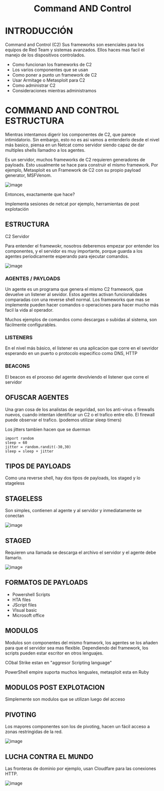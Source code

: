 <h1 align="center"> Command AND Control </h1>

# INTRODUCCIÓN

Command and Control (C2) Sus frameworks son esenciales para los equipos de Red Team y sistemas avanzados. Ellos haces mas facil el manejo de los dispositivos controlados.

- Como funcionan los frameworks de C2
- Los varios componentes que se usan
- Como poner a punto un framework de C2
- Usar Armitage o Metasploit para C2
- Como administrar C2
- Consideraciones mientras administramos

# COMMAND AND CONTROL ESTRUCTURA

Mientras intentamos digerir los componentes de C2, que parece intimidatorio. Sin embargo, esto no es asi vamos a entenderlo desde el nivel más basico, piensa en un Netcat como servidor siendo capaz de dar multiples shells llamadno a los agentes.

Es un servidor, muchos frameworks de C2 requieren generadores de payloads. Esto usualmente se hace para construir el mismo framework. Por ejemplo, Metasploit es un Framework de C2 con su propio payload generator, MSFVenom.


![image](https://github.com/user-attachments/assets/b820f611-138d-41c7-bc39-ca1f59d69ec7)

Entonces, exactamente que hace?

Implementa sesiones de netcat por ejemplo, herramientas de post explotación

## ESTRUCTURA

C2 Servidor

Para entender el framewokr, nosotros deberemos empezar por entender los componentes, y el servidor es muy importante, porque guarda a los agentes periodicamente esperando para ejecutar comandos.

![image](https://github.com/user-attachments/assets/c026b6fa-df60-4e7d-9dad-d978253da219)

### AGENTES / PAYLOADS

Un agente es un programa que genera el mismo C2 framework, que devuelve un listener al sevidor. Estos agentes activan funcionalidades comparadas con una reverse shell normal. Los frameworks que mas se implemente pueden hacer comandos o operaciones para hacer mucho más facil la vida al operador.

Muchos ejemplos de comandos como descargas o subidas al sistema, son fácilmente configurables.

### LISTENERS

En el nivel más básico, el listener es una aplicacion que corre en el sevridor esperando en un puerto o protocolo especifico como DNS, HTTP

### BEACONS

El beacon es el proceso del agente devolviendo el listener que corre el servidor

## OFUSCAR AGENTES

Una gran cosa de los analistas de seguridad, son los anti-virus o firewalls nuevos, cuando intentan identificar un C2 o el trafico entre ello. El firewall puede observar el trafico. (podemos utilizar sleep timers)

Los jitters tambien hacen que se duerman

```
import random
sleep = 60
jitter = random.randit(-30,30)
sleep = sleep + jitter
```

## TIPOS DE PAYLOADS

Como una reverse shell, hay dos tipos de payloads, los staged y lo stageless

## STAGELESS

Son simples, contienen al agente y al servidor y inmediatamente se conectan

![image](https://github.com/user-attachments/assets/bcb42ef0-23ad-4981-8eb1-a72fc2928c39)

## STAGED

Requieren una llamada se descarga el archivo el servidor y el agente debe llamarlo.

![image](https://github.com/user-attachments/assets/2e91e1a8-b9b5-4155-8ad3-2ff26ef0500d)

## FORMATOS DE PAYLOADS

- Powershell Scripts
- HTA files
- JScript files
- VIsual basic
- Microsoft office

## MODULOS

Modulos son componentes del mismo framwork, los agentes se los añaden para que el servidor sea mas flexible. Dependiendo del framework, los scripts pueden estar escritor en otros lenguajes.

CObal Strike estan en "aggresor Scripting language" 

PowerShell empire suporta muchos lenguales, metasploit esta en Ruby

## MODULOS POST EXPLOTACION

Simplemente son modulos que se utilizan luego del acceso

## PIVOTING

Los mayores componentes son los de pivoting, hacen un fácil acceso a zonas restringidas de la red.

![image](https://github.com/user-attachments/assets/2244b4d3-17bd-4bb6-b6b5-5d5b504f7c94)


## LUCHA CONTRA EL MUNDO

Las fronteras de dominio por ejemplo, usan Cloudfare para las conexiones HTTP. 

![image](https://github.com/user-attachments/assets/d7df9f0a-e3c3-44eb-a913-2256689426f9)



